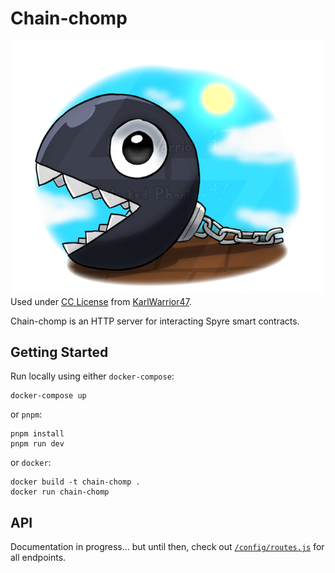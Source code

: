 # Chain-chomp

![Chomp](chomp.png)
Used under [CC License](https://creativecommons.org/licenses/by-nc-nd/3.0/) from [KarlWarrior47](https://www.deviantart.com/karlwarrior47/art/Just-a-chain-chomp-940153554).

Chain-chomp is an HTTP server for interacting Spyre smart contracts.

## Getting Started

Run locally using either `docker-compose`:

```
docker-compose up
```

or `pnpm`:

```
pnpm install
pnpm run dev
```

or `docker`:

```
docker build -t chain-chomp .
docker run chain-chomp
```

## API

Documentation in progress... but until then, check out [`/config/routes.js`](./config/routes.js) for all endpoints.
